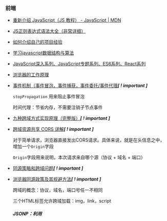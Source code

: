 ### 前端

- [重新介绍 JavaScript（JS 教程） - JavaScript | MDN](https://developer.mozilla.org/zh-CN/docs/Web/JavaScript/A_re-introduction_to_JavaScript)

- [JS正则表达式语法大全（非常详细）](http://c.biancheng.net/view/5632.html)

- [如何介绍自己的项目经验](https://zhuanlan.zhihu.com/p/96054353)

- [学习javascript数据结构与算法](https://github.com/lidaxuan/-javascript-)

- [JavaScript深入系列、JavaScript专题系列、ES6系列、React系列](https://github.com/mqyqingfeng/Blog)

- [浏览器的工作原理](https://www.html5rocks.com/zh/tutorials/internals/howbrowserswork/)

- [事件机制（事件冒泡，事件捕获，事件委托/事件代理](https://blog.csdn.net/MeiLuan_yahoho/article/details/87922819?utm_medium=distribute.pc_relevant_t0.none-task-blog-BlogCommendFromMachineLearnPai2-1.control&dist_request_id=2745f172-3c3d-4165-80be-35fb6ac67cd5&depth_1-utm_source=distribute.pc_relevant_t0.none-task-blog-BlogCommendFromMachineLearnPai2-1.control)***[ ! important ]***

  `stopPropagation` 用来阻止事件冒泡

  时间代理：节省内存，不需要注销子节点事件

- [九种跨域方式实现原理（完整版）](https://www.cnblogs.com/fundebug/p/10329202.html)***[ ! important ]***

- [跨域资源共享 CORS 详解](http://www.ruanyifeng.com/blog/2016/04/cors.html)***[ ! important ]***

  对于简单请求，浏览器直接发出CORS请求。具体来说，就是在头信息之中，增加一个`Origin`字段

  `Origin`字段用来说明，本次请求来自哪个源（协议 + 域名 + 端口）

- [同源策略和跨域问题](https://www.cnblogs.com/chaoyuehedy/p/5556557.html)***[ ! important ]***

- [浏览器同源政策及其规避方法](http://www.ruanyifeng.com/blog/2016/04/same-origin-policy.html)***[ ! important ]***

  跨域的概念：协议，域名，端口号任一不相同

  三个HTML标签允许跨域加载：img，link，script

  ##### JSONP：利用<script>标签没有跨域限制，以及回调函数，需要服务器支持，仅支持get方法，简单兼容性好，可能会遭受XSS攻击，

  ##### CORS：前后端需要同时支持，后端开启字段 Access-Control-Allow-Origin 设置哪些域名可以访问资源，分为简单请求和复杂请求

  ##### websocket：基于TCP的双向通信协议，server和client可以主动向对方发送数据。

  ##### Node中间件代理：利用服务器向服务器请求无需遵守同源策略，利用中间代理服务器转发请求。

  

- [浏览器与Node的事件循环(Event Loop)有何区别?](https://zhuanlan.zhihu.com/p/54882306)***[ ! important ]***

  浏览器环境下，微任务队列再每次宏任务执行完成后执行；

  Node下，微任务在事件循环的各个阶段间执行（timer, poll, check ）

- [懒加载与预加载的区别详细](https://www.cnblogs.com/ZYTA/p/12869062.html)

  懒加载：把未显示的图片设置成1*1px的图片路径，当进入可视区域在修改对应src属性

  预加载：提前请求静态资源，需要时直接从本地缓存加载，服务器压力大，浪费资源

- [浅谈js防抖和节流](https://segmentfault.com/a/1190000018428170)***[ ! important ]***

  规定时间内没触发就执行，触发的话就重新计算时间

  ```javascript
  /*
  * fn [function] 需要防抖的函数
  * delay [number] 毫秒，防抖期限值
  */
  function debounce(fn,delay){
      let timer = null //借助闭包
      return function() {
          if(timer){
              clearTimeout(timer) //进入该分支语句，说明当前正在一个计时过程中，并且又触发了相同事件。所以要取消当前的计时，重新开始计时
              timer = setTimeout(fn,delay) 
          }else{
              timer = setTimeout(fn,delay) // 进入该分支说明当前并没有在计时，那么就开始一个计时
          }
      }
  }
  ```

  在函数执行一次之后，该函数在指定的时间期限内不再工作

  ```javascript
  function throttle(fn,delay){
      let valid = true
      return function() {
         if(!valid){
             //休息时间 暂不接客
             return false 
         }
         // 工作时间，执行函数并且在间隔期内把状态位设为无效
          valid = false
          setTimeout(() => {
              fn()
              valid = true;
          }, delay)
      }
  }
  ```

- [setTimeout async promise执行顺序总结](https://blog.csdn.net/baidu_33295233/article/details/79335127?utm_medium=distribute.pc_relevant.none-task-blog-BlogCommendFromMachineLearnPai2-1.control&dist_request_id=43b33f54-8310-4921-9ef6-dfffd0fc8667&depth_1-utm_source=distribute.pc_relevant.none-task-blog-BlogCommendFromMachineLearnPai2-1.control)***[ ! important ]***

  - **宏任务**：包括整体代码script，setTimeout，setInterval

  - **微任务**：Promise.then(非new Promise)，process.nextTick(node中)

    new Promise是同步的任务，会被放到主进程中去立即执行

  ```javascript
  async function async1() {
  	console.log('async1 start');
  	await async2();
  	console.log('asnyc1 end');
  }
  async function async2() {
  	console.log('async2');
  }
  console.log('script start');
  setTimeout(() => {
  	console.log('setTimeOut');
  }, 0);
  async1();
  new Promise(function (reslove) {
  	console.log('promise1');
  	reslove();
  }).then(function () {
  	console.log('promise2');
  })
  console.log('script end');
  ```

  答案：script start => async1 start => async2 => promise1 => script end => asnyc1 end => promise2 => setTimeOut

  <img src="/Users/zanning/Library/Application Support/typora-user-images/image-20210630194044032.png" alt="image-20210630194044032" style="zoom:50%;" />

- [发布订阅模式与观察者模式](https://blog.csdn.net/hf872914334/article/details/88899326)

  观察者模式定义了对象间的一种一对多的依赖关系，当一个对象的状态发生改变时，所有依赖于它的对象都将得到通知，并自动更新。

  发布者和订阅者不知道彼此的存在。在发布者和订阅者之间存在第三个组件，称为消息代理或调度中心或中间件，它维持着发布者和订阅者之间的联系，过滤所有发布者传入的消息并相应地分发它们给订阅者。

- [浏览器缓存](https://segmentfault.com/a/1190000018717463)***[ ! important ]***

  浏览器发送请求前，根据请求头的expires和cache-control判断是否命中（包括是否过期）强缓存策略

  没有命中强缓存规则，浏览器会发送请求，根据请求头的last-modified和etag判断是否命中协商缓存

  协商缓存生效，返回304和Not Modified

- [Webpack打包 - 简书](https://www.jianshu.com/p/1192cfd4a012)

- [前端面试之webpack篇](https://blog.csdn.net/sinat_17775997/article/details/78122999)

- [webpack面试考点](https://www.cnblogs.com/jianguo221/p/11838527.html)***[ ! important ]***

  webpack是基于入口的。webpack会自动地递归解析入口所需要加载的所有资源文件，然后用不同的Loader来处理不同的文件，用Plugin来扩展webpack功能。

  **webpack提高性能：**

  - 压缩代码。删除多余的代码、注释、简化代码的写法等等方式。可以利用webpack的UglifyJsPlugin和ParallelUglifyPlugin来压缩JS文件， 利用cssnano（css-loader?minimize）来压缩css
  - 利用[CDN](https://cloud.tencent.com/product/cdn?from=10680)加速。在构建过程中，将引用的静态资源路径修改为CDN上对应的路径。可以利用webpack对于output参数和各loader的publicPath参数来修改资源路径
  - 删除死代码（Tree Shaking）。将代码中永远不会走到的片段删除掉。可以通过在启动webpack时追加参数--optimize-minimize来实现
  - 提取公共代码。

  **webpack构建流程：**

  1. 初始化参数：从配置文件和 Shell 语句中读取与合并参数，得出最终的参数；
  2. 开始编译：用上一步得到的参数初始化 Compiler 对象，加载所有配置的插件，执行对象的 run 方法开始执行编译；
  3. 确定入口：根据配置中的 entry 找出所有的入口文件；
  4. 编译模块：从入口文件出发，调用所有配置的 Loader 对模块进行翻译，再找出该模块依赖的模块，再递归本步骤直到所有入口依赖的文件都经过了本步骤的处理；
  5. 完成模块编译：在经过第4步使用 Loader 翻译完所有模块后，得到了每个模块被翻译后的最终内容以及它们之间的依赖关系；
  6. 输出资源：根据入口和模块之间的依赖关系，组装成一个个包含多个模块的 Chunk，再把每个 Chunk 转换成一个单独的文件加入到输出列表，这步是可以修改输出内容的最后机会；
  7. 输出完成：在确定好输出内容后，根据配置确定输出的路径和文件名，把文件内容写入到文件系统。

  **常见plugin：**在plugins中单独配置。 类型为数组，每一项是一个plugin的实例，参数都通过构造函数传入。

  - define-plugin：定义环境变量
  - commons-chunk-plugin：提取公共代码
  - uglifyjs-webpack-plugin：通过UglifyES压缩ES6代码

  **常见loader：**Loader的作用是让webpack拥有了加载和解析非JavaScript文件的能力

  - file-loader：把文件输出到一个文件夹中，在代码中通过相对 URL 去引用输出的文件
  - url-loader：和 file-loader 类似，但是能在文件很小的情况下以 base64 的方式把文件内容注入到代码中去
  - source-map-loader：加载额外的 Source Map 文件，以方便断点调试
  - image-loader：加载并且压缩图片文件
  - babel-loader：把 ES6 转换成 ES5
  - css-loader：加载 CSS，支持模块化、压缩、文件导入等特性
  - style-loader：把 CSS 代码注入到 JavaScript 中，通过 DOM 操作去加载 CSS。
  - eslint-loader：通过 ESLint 检查 JavaScript 代码

- [前端SPA](https://blog.csdn.net/huangpb123/article/details/86183453)***[ ! important ]***

  所有的活动局限于一个 Web 页面中，仅在该 Web 页面初始化时加载相应的 HTML 、 JavaScript 、 CSS 。一旦页面加载完成， SPA 不会因为用户的操作而进行页面的重新加载或跳转，而是利用 JavaScript 动态的变换 HTML（采用的是 div 切换显示和隐藏），从而实现UI与用户的交互

  缺点：**SEO难度较高**，**前进、后退管理**， **初次加载耗时多**。

- [Web Worker 使用教程](http://www.ruanyifeng.com/blog/2018/07/web-worker.html)

  就是为 JavaScript 创造多线程环境，允许主线程创建 Worker 线程，将一些任务分配给后者运行。在主线程运行的同时，Worker 线程在后台运行，两者互不干扰，等到 Worker 线程完成计算任务，再把结果返回给主线程。

  **限制：**必须与主线程的脚本文件同源，所在的全局对象不同，无法读取主线程的DOM对象，无法读取本地文件

- [浏览器的严格模式与混杂模式](https://www.jianshu.com/p/4a836d079bbe?utm_campaign)

  DOCTYPE，或者称为 Document Type Declaration（文档类型声明，缩写 DTD）

- [HTML5 WebSocket](https://www.runoob.com/html/html5-websocket.html)

  解决了轮询的问题，服务器端可以主动向客户端发送请求，避免了HTTP传输请求头中的资源浪费。

  建立请求的时候，包含了一些附加头信息，其中附加头信息"Upgrade: WebSocket"表明这是一个申请协议升级的 HTTP 请求

- [webpack hot-module-replacement 原理&踩坑](https://segmentfault.com/a/1190000010796038?utm_source=sf-related)

  热更新开启后，当webpack打包时，会向client端注入一段HMR runtime代码，同时server端（webpack-dev-server或是webpack-hot-middware）启动了一个HMR服务器，它通过websocket和注入的runtime进行通信。

  当webpack检测到文件修改后，会重新构建，并通过ws向client端发送更新消息，浏览器通过jsonp拉取更新过的模块，回调触发模块热更新逻辑。

- 

- 

- 

  

  